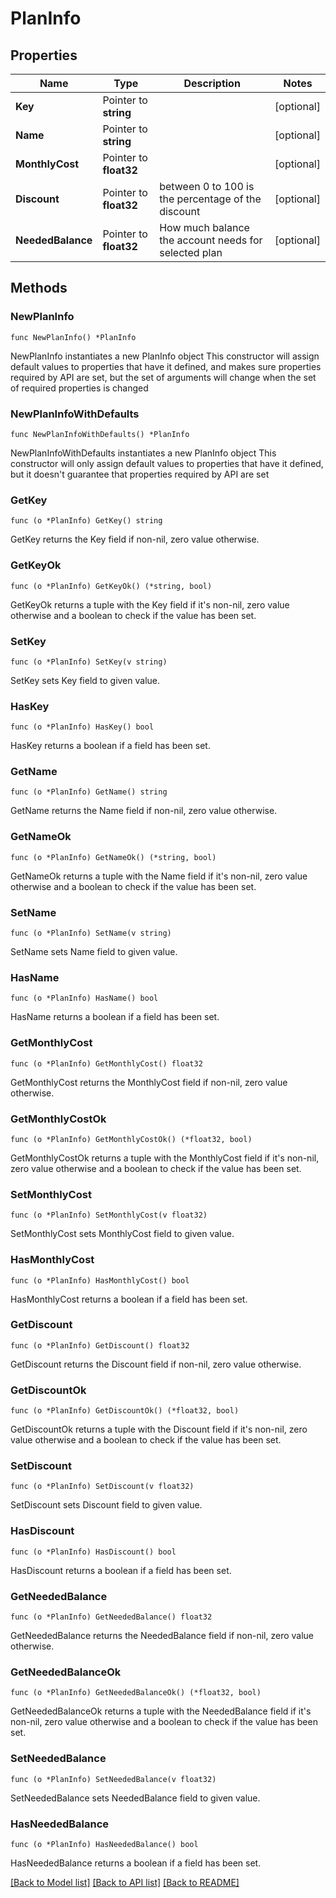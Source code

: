 # PlanInfo

## Properties

Name | Type | Description | Notes
------------ | ------------- | ------------- | -------------
**Key** | Pointer to **string** |  | [optional] 
**Name** | Pointer to **string** |  | [optional] 
**MonthlyCost** | Pointer to **float32** |  | [optional] 
**Discount** | Pointer to **float32** | between 0 to 100 is the percentage of the discount | [optional] 
**NeededBalance** | Pointer to **float32** | How much balance the account needs for selected plan | [optional] 

## Methods

### NewPlanInfo

`func NewPlanInfo() *PlanInfo`

NewPlanInfo instantiates a new PlanInfo object
This constructor will assign default values to properties that have it defined,
and makes sure properties required by API are set, but the set of arguments
will change when the set of required properties is changed

### NewPlanInfoWithDefaults

`func NewPlanInfoWithDefaults() *PlanInfo`

NewPlanInfoWithDefaults instantiates a new PlanInfo object
This constructor will only assign default values to properties that have it defined,
but it doesn't guarantee that properties required by API are set

### GetKey

`func (o *PlanInfo) GetKey() string`

GetKey returns the Key field if non-nil, zero value otherwise.

### GetKeyOk

`func (o *PlanInfo) GetKeyOk() (*string, bool)`

GetKeyOk returns a tuple with the Key field if it's non-nil, zero value otherwise
and a boolean to check if the value has been set.

### SetKey

`func (o *PlanInfo) SetKey(v string)`

SetKey sets Key field to given value.

### HasKey

`func (o *PlanInfo) HasKey() bool`

HasKey returns a boolean if a field has been set.

### GetName

`func (o *PlanInfo) GetName() string`

GetName returns the Name field if non-nil, zero value otherwise.

### GetNameOk

`func (o *PlanInfo) GetNameOk() (*string, bool)`

GetNameOk returns a tuple with the Name field if it's non-nil, zero value otherwise
and a boolean to check if the value has been set.

### SetName

`func (o *PlanInfo) SetName(v string)`

SetName sets Name field to given value.

### HasName

`func (o *PlanInfo) HasName() bool`

HasName returns a boolean if a field has been set.

### GetMonthlyCost

`func (o *PlanInfo) GetMonthlyCost() float32`

GetMonthlyCost returns the MonthlyCost field if non-nil, zero value otherwise.

### GetMonthlyCostOk

`func (o *PlanInfo) GetMonthlyCostOk() (*float32, bool)`

GetMonthlyCostOk returns a tuple with the MonthlyCost field if it's non-nil, zero value otherwise
and a boolean to check if the value has been set.

### SetMonthlyCost

`func (o *PlanInfo) SetMonthlyCost(v float32)`

SetMonthlyCost sets MonthlyCost field to given value.

### HasMonthlyCost

`func (o *PlanInfo) HasMonthlyCost() bool`

HasMonthlyCost returns a boolean if a field has been set.

### GetDiscount

`func (o *PlanInfo) GetDiscount() float32`

GetDiscount returns the Discount field if non-nil, zero value otherwise.

### GetDiscountOk

`func (o *PlanInfo) GetDiscountOk() (*float32, bool)`

GetDiscountOk returns a tuple with the Discount field if it's non-nil, zero value otherwise
and a boolean to check if the value has been set.

### SetDiscount

`func (o *PlanInfo) SetDiscount(v float32)`

SetDiscount sets Discount field to given value.

### HasDiscount

`func (o *PlanInfo) HasDiscount() bool`

HasDiscount returns a boolean if a field has been set.

### GetNeededBalance

`func (o *PlanInfo) GetNeededBalance() float32`

GetNeededBalance returns the NeededBalance field if non-nil, zero value otherwise.

### GetNeededBalanceOk

`func (o *PlanInfo) GetNeededBalanceOk() (*float32, bool)`

GetNeededBalanceOk returns a tuple with the NeededBalance field if it's non-nil, zero value otherwise
and a boolean to check if the value has been set.

### SetNeededBalance

`func (o *PlanInfo) SetNeededBalance(v float32)`

SetNeededBalance sets NeededBalance field to given value.

### HasNeededBalance

`func (o *PlanInfo) HasNeededBalance() bool`

HasNeededBalance returns a boolean if a field has been set.


[[Back to Model list]](HOW-TO.md#documentation-for-models) [[Back to API list]](HOW-TO.md#documentation-for-api-endpoints) [[Back to README]](HOW-TO.md)



